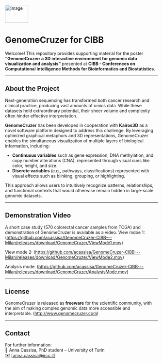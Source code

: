 <img width="76" height="59" alt="image" src="https://github.com/user-attachments/assets/84a3dd16-796e-4b2c-a6ab-ce9e12351cc5" />

# GenomeCruzer for CIBB

Welcome!
This repository provides supporting material for the poster **“GenomeCruzer: a 3D interactive environment for genomic data visualization and analysis”** presented at **CIBB - Conferences on Computational Intelligence Methods for Bioinformatics and Biostatistics**.

---

## About the Project

Next-generation sequencing has transformed both cancer research and clinical practice, producing vast amounts of omics data. While these datasets hold extraordinary potential, their sheer volume and complexity often hinder effective interpretation.

**GenomeCruzer** has been developed in cooperation with **Kairos3D** as a novel software platform designed to address this challenge. By leveraging optimized graphical metaphors and 3D representations, GenomeCruzer enables the simultaneous visualization of multiple layers of biological information, including:

- **Continuous variables** such as gene expression, DNA methylation, and copy number alterations (CNA), represented through visual cues like color, height, and size.  
- **Discrete variables** (e.g., pathways, classifications) represented with visual effects such as blinking, grouping, or highlighting.

This approach allows users to intuitively recognize patterns, relationships, and functional contexts that would otherwise remain hidden in large-scale genomic datasets.

---

## Demonstration Video

A short case study (570 colorectal cancer samples from TCGA) and demonstration of GenomeCruzer is available as a video. 
View mdoe 1:
(https://github.com/acassisa/GenomeCruzer-CIBB---Milan/releases/download/GenomeCruzer/ViewMode1.mov)

View mode 2:
(https://github.com/acassisa/GenomeCruzer-CIBB---Milan/releases/download/GenomeCruzer/ViewMode2.mov)

Analysis mode:
(https://github.com/acassisa/GenomeCruzer-CIBB---Milan/releases/download/GenomeCruzer/AnalysisMode.mov)



---

## License

GenomeCruzer is released as **freeware** for the scientific community, with the aim of making complex genomic data more accessible and interpretable.
(http://www.genomecruzer.com)

---

## Contact

For further information:  
👤 Anna Cassisa, PhD student – University of Turin  
✉️ [anna.cassisa@ircc.it]
